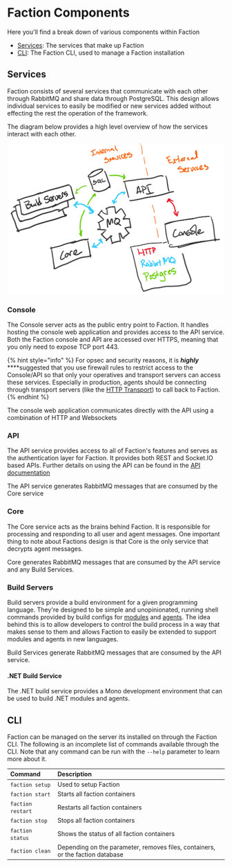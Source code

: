 # Faction Components

Here you'll find a break down of various components within Faction

* [Services](components.md#services): The services that make up Faction
* [CLI](components.md#cli): The Faction CLI, used to manage a Faction installation

## Services

Faction consists of several services that communicate with each other through RabbitMQ and share data through PostgreSQL. This design allows individual services to easily be modified or new services added without effecting the rest the operation of the framework.

The diagram below provides a high level overview of how the services interact with each other.

![](../.gitbook/assets/faction-diagram.png)

### Console

The Console server acts as the public entry point to Faction. It handles hosting the console web application and provides access to the API service. Both the Faction console and API are accessed over HTTPS, meaning that you only need to expose TCP port 443.

{% hint style="info" %}
For opsec and security reasons, it is _**highly**_ ****suggested that you use firewall rules to restrict access to the Console/API so that only your operatives and transport servers can access these services. Especially in production, agents should be connecting through transport servers \(like the [HTTP Transport](https://github.com/FactionC2/TransportHTTP/)\) to call back to Faction.
{% endhint %}

The console web application communicates directly with the API using a combination of HTTP and Websockets

### API

The API service provides access to all of Faction's features and serves as the authentication layer for Faction. It provides both REST and Socket.IO based APIs. Further details on using the API can be found in the [API documentation](../developing/api.md)

The API service generates RabbitMQ messages that are consumed by the Core service

### Core

The Core service acts as the brains behind Faction. It is responsible for processing and responding to all user and agent messages. One important thing to note about Factions design is that Core is the only service that decrypts agent messages. 

Core generates RabbitMQ messages that are consumed by the API service and any Build Services.

### Build Servers

Build servers provide a build environment for a given programming language. They're designed to be simple and unopinionated, running shell commands provided by build configs for [modules](../developing/modules/) and [agents](../developing/agents.md). The idea behind this is to allow developers to control the build process in a way that makes sense to them and allows Faction to easily be extended to support modules and agents in new languages.

Build Services generate RabbitMQ messages that are consumed by the API service.

#### .NET Build Service

The .NET build service provides a Mono development environment that can be used to build .NET modules and agents.

## CLI

Faction can be managed on the server its installed on through the Faction CLI. The following is an incomplete list of commands available through the CLI. Note that any command can be run with the `--help` parameter to learn more about it.

| Command | Description |
| :--- | :--- |
| `faction setup` | Used to setup Faction |
| `faction start` | Starts all faction containers |
| `faction restart` | Restarts all faction containers |
| `faction stop` | Stops all faction containers |
| `faction status` | Shows the status of all faction containers |
| `faction clean` | Depending on the parameter, removes files, containers, or the faction database |

